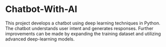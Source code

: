 # Chatbot-With-AI
This project develops a chatbot using deep learning techniques in Python. The chatbot understands user intent and generates responses. Further improvements can be made by expanding the training dataset and utilizing advanced deep-learning models.
